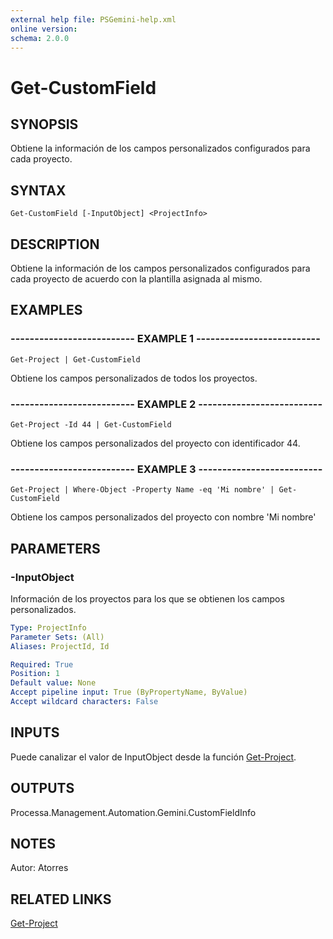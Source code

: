 ```yaml
---
external help file: PSGemini-help.xml
online version: 
schema: 2.0.0
---
```


# Get-CustomField

## SYNOPSIS
Obtiene la información de los campos personalizados configurados para cada proyecto.

## SYNTAX

```
Get-CustomField [-InputObject] <ProjectInfo>
```

## DESCRIPTION
Obtiene la información de los campos personalizados configurados para cada proyecto de acuerdo con la plantilla asignada al mismo.

## EXAMPLES

### -------------------------- EXAMPLE 1 --------------------------
```
Get-Project | Get-CustomField
```

Obtiene los campos personalizados de todos los proyectos.

### -------------------------- EXAMPLE 2 --------------------------
```
Get-Project -Id 44 | Get-CustomField
```

Obtiene los campos personalizados del proyecto con identificador 44.

### -------------------------- EXAMPLE 3 --------------------------
```
Get-Project | Where-Object -Property Name -eq 'Mi nombre' | Get-CustomField
```

Obtiene los campos personalizados del proyecto con nombre 'Mi nombre'

## PARAMETERS

### -InputObject
Información de los proyectos para los que se obtienen los campos personalizados.

```yaml
Type: ProjectInfo
Parameter Sets: (All)
Aliases: ProjectId, Id

Required: True
Position: 1
Default value: None
Accept pipeline input: True (ByPropertyName, ByValue)
Accept wildcard characters: False
```

## INPUTS

Puede canalizar el valor de InputObject desde la función [Get-Project](Get-Project.md).

## OUTPUTS

Processa.Management.Automation.Gemini.CustomFieldInfo

## NOTES
Autor: Atorres

## RELATED LINKS

[Get-Project](Get-Project.md)

